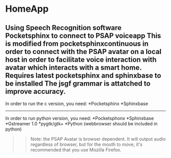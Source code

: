 # HomeApp
Using Speech Recognition software Pocketsphinx to connect to PSAP voiceapp
This is modified from pocketsphinxcontinuous in order to connect with
the PSAP avatar on a local host in order to facilitate voice interaction with
avatar which interacts with a smart home.
Requires latest pocketsphinx and sphinxbase to be installed
The jsgf grammar is attatched to improve accuracy.
----------------------------------------------------------------------------------------
In order to run the c version, you need:
*Pocketsphinx
*Sphinxbase

-----------------------------------------------------------------------------------------
In order to run python version, you need:
*Pocketsphonx
*Sphinxbase
*Gstreamer 1.0
*pygtk/gtk+
*Python
(webbrowser should be included in python)

>> Note: the PSAP Avatar is browser dependent. It will output audio regardless of browser, 
but for the mouth to move, it's recommended that you use Mozilla Firefox.
